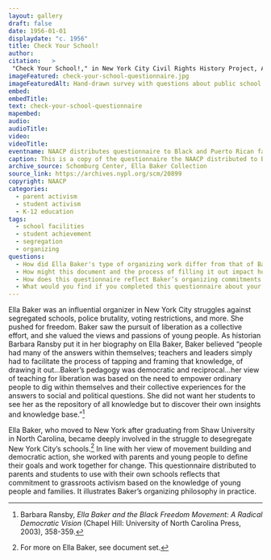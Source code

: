 ```yaml
---
layout: gallery
draft: false
date: 1956-01-01
displaydate: "c. 1956"
title: Check Your School!
author:																									
citation:	>
 "Check Your School!," in New York City Civil Rights History Project, Accessed: [Month Day, Year], https://nyccivilrightshistory.org/topics/boycotting-ny-schools/youth-organizing/check-your-school-questionnaire.																								
imageFeatured: check-your-school-questionnaire.jpg
imageFeaturedAlt: Hand-drawn survey with questions about public school quality
embed: 
embedTitle: 
text: check-your-school-questionnaire
mapembed: 
audio: 
audioTitle: 
video: 
videoTitle: 
eventname: NAACP distributes questionnaire to Black and Puerto Rican families about school segregation.
caption: This is a copy of the questionnaire the NAACP distributed to Black and Puerto Rican families to document the conditions within their segregated schools in the 1950s. It is possible that some students collaborated with their parents to complete these forms, as they had knowledge of their schools. This data was then used to compare conditions in these schools to the segregated white schools throughout the city.
archive_source: Schomburg Center, Ella Baker Collection
source_link: https://archives.nypl.org/scm/20899
copyright: NAACP
categories:
  - parent activism
  - student activism
  - K-12 education
tags:
  - school facilities
  - student achievement
  - segregation
  - organizing
questions:
  - How did Ella Baker's type of organizing work differ from that of Bayard Rustin’s? How are those differences complementary?
  - How might this document and the process of filling it out impact how students and families interacted with schools?
  - How does this questionnaire reflect Baker’s organizing commitments and teaching beliefs?
  - What would you find if you completed this questionnaire about your school?
---
```


Ella Baker was an influential organizer in New York City struggles against segregated schools, police brutality, voting restrictions, and more. She pushed for freedom. Baker saw the pursuit of liberation as a collective effort, and she valued the views and passions of young people. As historian Barbara Ransby put it in her biography on Ella Baker, Baker believed “people had many of the answers within themselves; teachers and leaders simply had to facilitate the process of tapping and framing that knowledge, of drawing it out...Baker’s pedagogy was democratic and reciprocal...her view of teaching for liberation was based on the need to empower ordinary people to dig within themselves and their collective experiences for the answers to social and political questions. She did not want her students to see her as the repository of all knowledge but to discover their own insights and knowledge base.”[^1]

Ella Baker, who moved to New York after graduating from Shaw University in North Carolina, became deeply involved in the struggle to desegregate New York City’s schools.[^2] In line with her view of movement building and democratic action, she worked with parents and young people to define their goals and work together for change. This questionnaire distributed to parents and students to use with their own schools reflects that commitment to grassroots activism based on the knowledge of young people and families. It illustrates Baker’s organizing philosophy in practice.

[^1]: Barbara Ransby, *Ella Baker and the Black Freedom Movement: A Radical Democratic Vision* (Chapel Hill: University of North Carolina Press, 2003), 358-359.

[^2]: For more on Ella Baker, see document set. 
